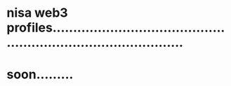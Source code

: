 # nisa web3 profiles.....................................................................................
# soon.........
